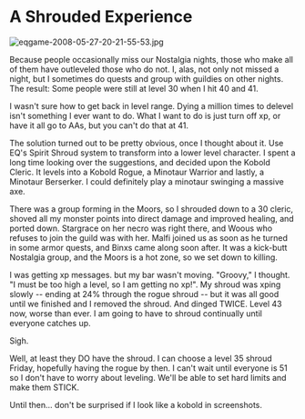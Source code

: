 # A Shrouded Experience

![eqgame-2008-05-27-20-21-55-53.jpg](http://westkarana.com/wp-content/uploads/2008/05/eqgame-2008-05-27-20-21-55-53.jpg)

Because people occasionally miss our Nostalgia nights, those who make all of them have outleveled those who do not. I, alas, not only not missed a night, but I sometimes do quests and group with guildies on other nights. The result: Some people were still at level 30 when I hit 40 and 41.

I wasn't sure how to get back in level range. Dying a million times to delevel isn't something I ever want to do. What I want to do is just turn off xp, or have it all go to AAs, but you can't do that at 41.

The solution turned out to be pretty obvious, once I thought about it. Use EQ's Spirit Shroud system to transform into a lower level character. I spent a long time looking over the suggestions, and decided upon the Kobold Cleric. It levels into a Kobold Rogue, a Minotaur Warrior and lastly, a Minotaur Berserker. I could definitely play a minotaur swinging a massive axe.

There was a group forming in the Moors, so I shrouded down to a 30 cleric, shoved all my monster points into direct damage and improved healing, and ported down. Stargrace on her necro was right there, and Woous who refuses to join the guild was with her. Malfi joined us as soon as he turned in some armor quests, and Binxs came along soon after. It was a kick-butt Nostalgia group, and the Moors is a hot zone, so we set down to killing.

I was getting xp messages. but my bar wasn't moving. "Groovy," I thought. "I must be too high a level, so I am getting no xp!". My shroud was xping slowly -- ending at 24% through the rogue shroud -- but it was all good until we finished and I removed the shroud. And dinged TWICE. Level 43 now, worse than ever. I am going to have to shroud continually until everyone catches up.

Sigh.

Well, at least they DO have the shroud. I can choose a level 35 shroud Friday, hopefully having the rogue by then. I can't wait until everyone is 51 so I don't have to worry about leveling. We'll be able to set hard limits and make them STICK.

Until then... don't be surprised if I look like a kobold in screenshots.

